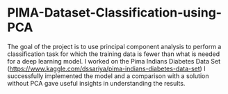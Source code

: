 # PIMA-Dataset-Classification-using-PCA
The goal of the project is to use principal component analysis to perform a classification task for which the training data is fewer than what is needed for a deep learning model. I worked on the Pima Indians Diabetes Data Set (https://www.kaggle.com/dssariya/pima-indians-diabetes-data-set) I successfully implemented the model and a comparison with a solution without PCA gave useful insights in understanding the results.
